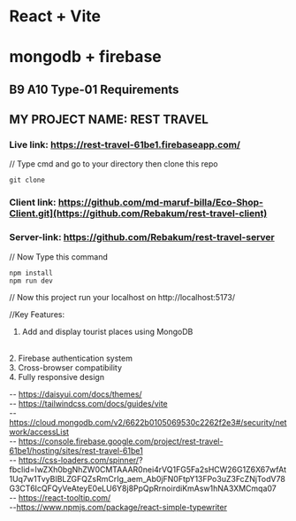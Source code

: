 # React + Vite
# mongodb + firebase
## B9 A10 Type-01 Requirements
##   MY PROJECT NAME: REST TRAVEL
### Live link: https://rest-travel-61be1.firebaseapp.com/
// Type cmd and go to your directory then clone this repo

    git clone 
   ### Client link: https://github.com/md-maruf-billa/Eco-Shop-Client.git](https://github.com/Rebakum/rest-travel-client)
   ### Server-link: https://github.com/Rebakum/rest-travel-server


// Now Type this command

    npm install
    npm run dev

// Now this project run your localhost on  http://localhost:5173/


//Key Features:
<br>
1. Add and display tourist places using MongoDB
<br>
2. Firebase authentication system
<br>
3. Cross-browser compatibility
<br>
4. Fully responsive design



 -- https://daisyui.com/docs/themes/
 <br>
 -- https://tailwindcss.com/docs/guides/vite
  <br>
 -- https://cloud.mongodb.com/v2/6622b0105069530c2262f2e3#/security/network/accessList
  <br>
 -- https://console.firebase.google.com/project/rest-travel-61be1/hosting/sites/rest-travel-61be1
  <br>
 -- https://css-loaders.com/spinner/? fbclid=IwZXh0bgNhZW0CMTAAAR0nei4rVQ1FG5Fa2sHCW26G1Z6X67wfAt1Uq7w1TvyBIBLZGFQZsRmCrIg_aem_Ab0jFN0FtpY13FPo3uZ3FcZNjTodV78G3CT6IcQFQyVeAteyE0eLU6Y8j8PpQpRrnoirdiKmAsw1hNA3XMCmqa07
   <br>
 -- https://react-tooltip.com/
  <br>
 --https://www.npmjs.com/package/react-simple-typewriter
 

